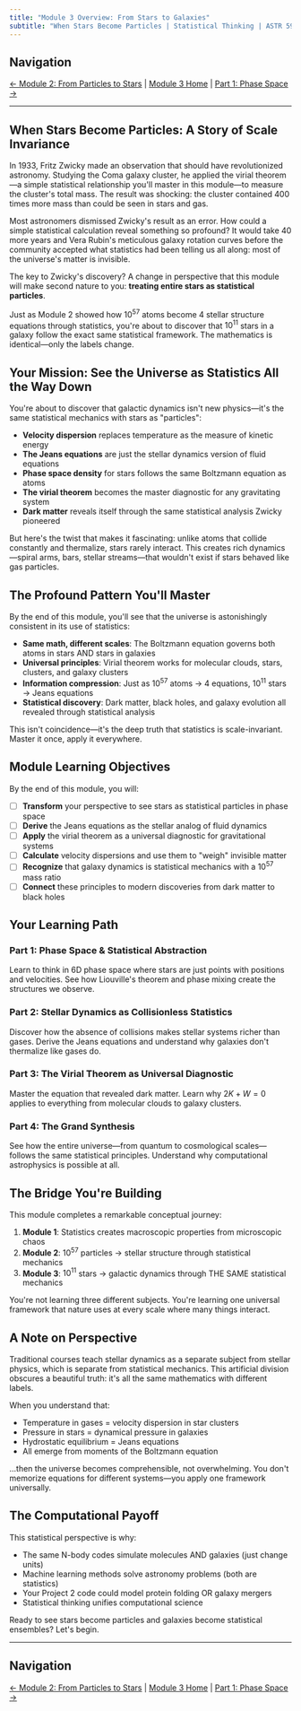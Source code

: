 ```yaml
---
title: "Module 3 Overview: From Stars to Galaxies"
subtitle: "When Stars Become Particles | Statistical Thinking | ASTR 596"
---
```


## Navigation

[← Module 2: From Particles to Stars](../module2/00-overview.md) | [Module 3 Home](./00-overview.md) | [Part 1: Phase Space →](./01-phase-space.md)

---

## When Stars Become Particles: A Story of Scale Invariance

In 1933, Fritz Zwicky made an observation that should have revolutionized astronomy. Studying the Coma galaxy cluster, he applied the virial theorem—a simple statistical relationship you'll master in this module—to measure the cluster's total mass. The result was shocking: the cluster contained 400 times more mass than could be seen in stars and gas.

Most astronomers dismissed Zwicky's result as an error. How could a simple statistical calculation reveal something so profound? It would take 40 more years and Vera Rubin's meticulous galaxy rotation curves before the community accepted what statistics had been telling us all along: most of the universe's matter is invisible.

The key to Zwicky's discovery? A change in perspective that this module will make second nature to you: **treating entire stars as statistical particles**.

Just as Module 2 showed how $10^{57}$ atoms become 4 stellar structure equations through statistics, you're about to discover that $10^{11}$ stars in a galaxy follow the exact same statistical framework. The mathematics is identical—only the labels change.

## Your Mission: See the Universe as Statistics All the Way Down

You're about to discover that galactic dynamics isn't new physics—it's the same statistical mechanics with stars as "particles":

- **Velocity dispersion** replaces temperature as the measure of kinetic energy
- **The Jeans equations** are just the stellar dynamics version of fluid equations  
- **Phase space density** for stars follows the same Boltzmann equation as atoms
- **The virial theorem** becomes the master diagnostic for any gravitating system
- **Dark matter** reveals itself through the same statistical analysis Zwicky pioneered

But here's the twist that makes it fascinating: unlike atoms that collide constantly and thermalize, stars rarely interact. This creates rich dynamics—spiral arms, bars, stellar streams—that wouldn't exist if stars behaved like gas particles.

## The Profound Pattern You'll Master

By the end of this module, you'll see that the universe is astonishingly consistent in its use of statistics:

- **Same math, different scales**: The Boltzmann equation governs both atoms in stars AND stars in galaxies
- **Universal principles**: Virial theorem works for molecular clouds, stars, clusters, and galaxy clusters
- **Information compression**: Just as $10^{57}$ atoms → 4 equations, $10^{11}$ stars → Jeans equations
- **Statistical discovery**: Dark matter, black holes, and galaxy evolution all revealed through statistical analysis

This isn't coincidence—it's the deep truth that statistics is scale-invariant. Master it once, apply it everywhere.

## Module Learning Objectives

By the end of this module, you will:

- [ ] **Transform** your perspective to see stars as statistical particles in phase space
- [ ] **Derive** the Jeans equations as the stellar analog of fluid dynamics
- [ ] **Apply** the virial theorem as a universal diagnostic for gravitational systems
- [ ] **Calculate** velocity dispersions and use them to "weigh" invisible matter
- [ ] **Recognize** that galaxy dynamics is statistical mechanics with a $10^{57}$ mass ratio
- [ ] **Connect** these principles to modern discoveries from dark matter to black holes

## Your Learning Path

### Part 1: Phase Space & Statistical Abstraction

Learn to think in 6D phase space where stars are just points with positions and velocities. See how Liouville's theorem and phase mixing create the structures we observe.

### Part 2: Stellar Dynamics as Collisionless Statistics

Discover how the absence of collisions makes stellar systems richer than gases. Derive the Jeans equations and understand why galaxies don't thermalize like gases do.

### Part 3: The Virial Theorem as Universal Diagnostic

Master the equation that revealed dark matter. Learn why $2K + W = 0$ applies to everything from molecular clouds to galaxy clusters.

### Part 4: The Grand Synthesis

See how the entire universe—from quantum to cosmological scales—follows the same statistical principles. Understand why computational astrophysics is possible at all.

## The Bridge You're Building

This module completes a remarkable conceptual journey:

1. **Module 1**: Statistics creates macroscopic properties from microscopic chaos
2. **Module 2**: $10^{57}$ particles → stellar structure through statistical mechanics
3. **Module 3**: $10^{11}$ stars → galactic dynamics through THE SAME statistical mechanics

You're not learning three different subjects. You're learning one universal framework that nature uses at every scale where many things interact.

## A Note on Perspective

Traditional courses teach stellar dynamics as a separate subject from stellar physics, which is separate from statistical mechanics. This artificial division obscures a beautiful truth: it's all the same mathematics with different labels.

When you understand that:

- Temperature in gases = velocity dispersion in star clusters
- Pressure in stars = dynamical pressure in galaxies
- Hydrostatic equilibrium = Jeans equations
- All emerge from moments of the Boltzmann equation

...then the universe becomes comprehensible, not overwhelming. You don't memorize equations for different systems—you apply one framework universally.

## The Computational Payoff

This statistical perspective is why:

- The same N-body codes simulate molecules AND galaxies (just change units)
- Machine learning methods solve astronomy problems (both are statistics)
- Your Project 2 code could model protein folding OR galaxy mergers
- Statistical thinking unifies computational science

Ready to see stars become particles and galaxies become statistical ensembles? Let's begin.

---

## Navigation

[← Module 2: From Particles to Stars](../module2/00-overview.md) | [Module 3 Home](./00-overview.md) | [Part 1: Phase Space →](./01-phase-space.md)
